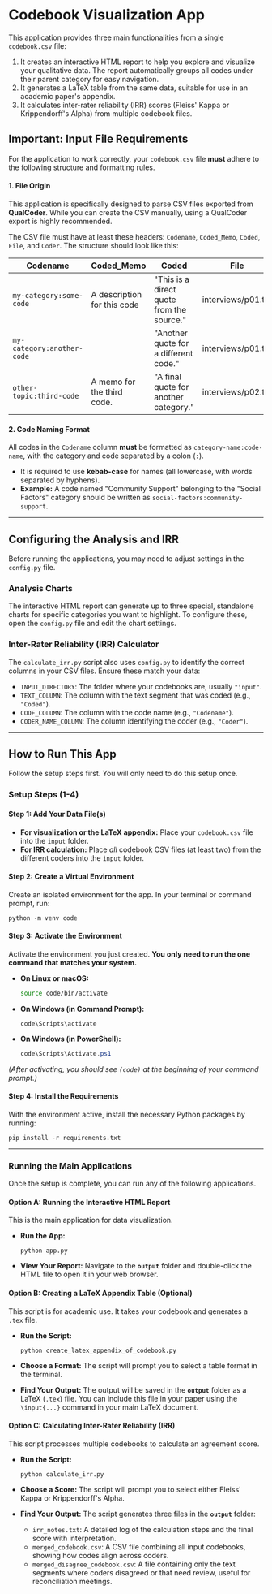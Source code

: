 # Codebook Visualization App

This application provides three main functionalities from a single `codebook.csv` file:

1.  It creates an interactive HTML report to help you explore and visualize your qualitative data. The report automatically groups all codes under their parent category for easy navigation.
2.  It generates a LaTeX table from the same data, suitable for use in an academic paper's appendix.
3.  It calculates inter-rater reliability (IRR) scores (Fleiss' Kappa or Krippendorff's Alpha) from multiple codebook files.

## Important: Input File Requirements

For the application to work correctly, your `codebook.csv` file **must** adhere to the following structure and formatting rules.

#### 1. File Origin

This application is specifically designed to parse CSV files exported from **QualCoder**. While you can create the CSV manually, using a QualCoder export is highly recommended.

The CSV file must have at least these headers: `Codename`, `Coded_Memo`, `Coded`, `File`, and `Coder`. The structure should look like this:

| Codename                  | Coded_Memo                  | Coded                                      | File               | Coder |
| ------------------------- | --------------------------- | ------------------------------------------ | ------------------ | ----- |
| `my-category:some-code`   | A description for this code | "This is a direct quote from the source."  | interviews/p01.txt | Saleh |
| `my-category:another-code`|                             | "Another quote for a different code."      | interviews/p01.txt | Saleh |
| `other-topic:third-code`  | A memo for the third code.  | "A final quote for another category."      | interviews/p02.txt | Saleh |

#### 2. Code Naming Format

All codes in the `Codename` column **must** be formatted as `category-name:code-name`, with the category and code separated by a colon (`:`).

* It is required to use **kebab-case** for names (all lowercase, with words separated by hyphens).
* **Example:** A code named "Community Support" belonging to the "Social Factors" category should be written as `social-factors:community-support`.

---
## Configuring the Analysis and IRR

Before running the applications, you may need to adjust settings in the `config.py` file.

### **Analysis Charts**

The interactive HTML report can generate up to three special, standalone charts for specific categories you want to highlight. To configure these, open the `config.py` file and edit the chart settings.

### **Inter-Rater Reliability (IRR) Calculator**

The `calculate_irr.py` script also uses `config.py` to identify the correct columns in your CSV files. Ensure these match your data:
* `INPUT_DIRECTORY`: The folder where your codebooks are, usually `"input"`.
* `TEXT_COLUMN`: The column with the text segment that was coded (e.g., `"Coded"`).
* `CODE_COLUMN`: The column with the code name (e.g., `"Codename"`).
* `CODER_NAME_COLUMN`: The column identifying the coder (e.g., `"Coder"`).

---
## How to Run This App

Follow the setup steps first. You will only need to do this setup once.

### **Setup Steps (1-4)**

#### **Step 1: Add Your Data File(s)**

* **For visualization or the LaTeX appendix:** Place your `codebook.csv` file into the `input` folder.
* **For IRR calculation:** Place *all* codebook CSV files (at least two) from the different coders into the `input` folder.

#### **Step 2: Create a Virtual Environment**

Create an isolated environment for the app. In your terminal or command prompt, run:
```
python -m venv code
```

#### **Step 3: Activate the Environment**

Activate the environment you just created. **You only need to run the one command that matches your system.**

* **On Linux or macOS:**
    ```bash
    source code/bin/activate
    ```

* **On Windows (in Command Prompt):**
    ```
    code\Scripts\activate
    ```

* **On Windows (in PowerShell):**
    ```powershell
    code\Scripts\Activate.ps1
    ```

*(After activating, you should see `(code)` at the beginning of your command prompt.)*

#### **Step 4: Install the Requirements**

With the environment active, install the necessary Python packages by running:
```
pip install -r requirements.txt
```
---

### **Running the Main Applications**

Once the setup is complete, you can run any of the following applications.

#### **Option A: Running the Interactive HTML Report**

This is the main application for data visualization.

* **Run the App:**
    ```
    python app.py
    ```

* **View Your Report:**
    Navigate to the **`output`** folder and double-click the HTML file to open it in your web browser.

#### **Option B: Creating a LaTeX Appendix Table (Optional)**

This script is for academic use. It takes your codebook and generates a `.tex` file.

* **Run the Script:**
    ```
    python create_latex_appendix_of_codebook.py
    ```

* **Choose a Format:**
    The script will prompt you to select a table format in the terminal.

* **Find Your Output:**
    The output will be saved in the **`output`** folder as a LaTeX (`.tex`) file. You can include this file in your paper using the `\input{...}` command in your main LaTeX document.

#### **Option C: Calculating Inter-Rater Reliability (IRR)**

This script processes multiple codebooks to calculate an agreement score.

* **Run the Script:**
    ```
    python calculate_irr.py
    ```

* **Choose a Score:**
    The script will prompt you to select either Fleiss' Kappa or Krippendorff's Alpha.

* **Find Your Output:**
    The script generates three files in the **`output`** folder:
    * `irr_notes.txt`: A detailed log of the calculation steps and the final score with interpretation.
    * `merged_codebook.csv`: A CSV file combining all input codebooks, showing how codes align across coders.
    * `merged_disagree_codebook.csv`: A file containing only the text segments where coders disagreed or that need review, useful for reconciliation meetings.